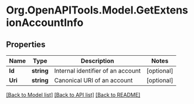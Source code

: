 
# Org.OpenAPITools.Model.GetExtensionAccountInfo

## Properties

Name | Type | Description | Notes
------------ | ------------- | ------------- | -------------
**Id** | **string** | Internal identifier of an account | [optional] 
**Uri** | **string** | Canonical URI of an account | [optional] 

[[Back to Model list]](../README.md#documentation-for-models)
[[Back to API list]](../README.md#documentation-for-api-endpoints)
[[Back to README]](../README.md)

